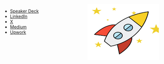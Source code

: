 <img src="https://github.com/hieuwu/hieuwu.github.io/blob/master/assets/img/53114-rocket-circling.gif" align="right" height="180px" width="230px">


- [Speaker Deck](https://speakerdeck.com/hieuwu)
- [LinkedIn](https://www.linkedin.com/in/hieuvu99)
- [X](https://x.com/hieuwu99)
- [Medium](https://hieuwu.medium.com/)
- [Upwork](https://www.upwork.com/freelancers/~016da769ff83330c47)

<!--
**hieuwu/hieuwu** is a ✨ _special_ ✨ repository because its `README.md` (this file) appears on your GitHub profile.

Here are some ideas to get you started:

- 🔭 I’m currently working on ...
- 🌱 I’m currently learning ...
- 👯 I’m looking to collaborate on ...
- 🤔 I’m looking for help with ...
- 💬 Ask me about ...
- 📫 How to reach me: ...
- 😄 Pronouns: ...
- ⚡ Fun fact: ...
-->

